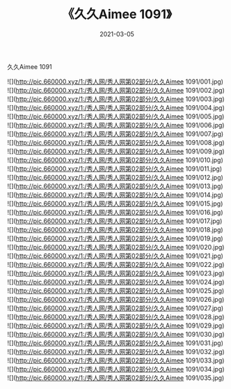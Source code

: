 ﻿---
layout: post
title:  《久久Aimee 1091》
date:   2021-03-05
img: http://pic.660000.xyz/1:/秀人网/秀人网第02部分/久久Aimee 1091/000.jpg
categories: [美女, 清纯, 唯美]
---

久久Aimee 1091

  ![](http://pic.660000.xyz/1:/秀人网/秀人网第02部分/久久Aimee 1091/001.jpg) <br> ![](http://pic.660000.xyz/1:/秀人网/秀人网第02部分/久久Aimee 1091/002.jpg) <br> ![](http://pic.660000.xyz/1:/秀人网/秀人网第02部分/久久Aimee 1091/003.jpg) <br> ![](http://pic.660000.xyz/1:/秀人网/秀人网第02部分/久久Aimee 1091/004.jpg) <br> ![](http://pic.660000.xyz/1:/秀人网/秀人网第02部分/久久Aimee 1091/005.jpg) <br> ![](http://pic.660000.xyz/1:/秀人网/秀人网第02部分/久久Aimee 1091/006.jpg) <br> ![](http://pic.660000.xyz/1:/秀人网/秀人网第02部分/久久Aimee 1091/007.jpg) <br> ![](http://pic.660000.xyz/1:/秀人网/秀人网第02部分/久久Aimee 1091/008.jpg) <br> ![](http://pic.660000.xyz/1:/秀人网/秀人网第02部分/久久Aimee 1091/009.jpg) <br> ![](http://pic.660000.xyz/1:/秀人网/秀人网第02部分/久久Aimee 1091/010.jpg) <br> ![](http://pic.660000.xyz/1:/秀人网/秀人网第02部分/久久Aimee 1091/011.jpg) <br> ![](http://pic.660000.xyz/1:/秀人网/秀人网第02部分/久久Aimee 1091/012.jpg) <br> ![](http://pic.660000.xyz/1:/秀人网/秀人网第02部分/久久Aimee 1091/013.jpg) <br> ![](http://pic.660000.xyz/1:/秀人网/秀人网第02部分/久久Aimee 1091/014.jpg) <br> ![](http://pic.660000.xyz/1:/秀人网/秀人网第02部分/久久Aimee 1091/015.jpg) <br> ![](http://pic.660000.xyz/1:/秀人网/秀人网第02部分/久久Aimee 1091/016.jpg) <br> ![](http://pic.660000.xyz/1:/秀人网/秀人网第02部分/久久Aimee 1091/017.jpg) <br> ![](http://pic.660000.xyz/1:/秀人网/秀人网第02部分/久久Aimee 1091/018.jpg) <br> ![](http://pic.660000.xyz/1:/秀人网/秀人网第02部分/久久Aimee 1091/019.jpg) <br> ![](http://pic.660000.xyz/1:/秀人网/秀人网第02部分/久久Aimee 1091/020.jpg) <br> ![](http://pic.660000.xyz/1:/秀人网/秀人网第02部分/久久Aimee 1091/021.jpg) <br> ![](http://pic.660000.xyz/1:/秀人网/秀人网第02部分/久久Aimee 1091/022.jpg) <br> ![](http://pic.660000.xyz/1:/秀人网/秀人网第02部分/久久Aimee 1091/023.jpg) <br> ![](http://pic.660000.xyz/1:/秀人网/秀人网第02部分/久久Aimee 1091/024.jpg) <br> ![](http://pic.660000.xyz/1:/秀人网/秀人网第02部分/久久Aimee 1091/025.jpg) <br> ![](http://pic.660000.xyz/1:/秀人网/秀人网第02部分/久久Aimee 1091/026.jpg) <br> ![](http://pic.660000.xyz/1:/秀人网/秀人网第02部分/久久Aimee 1091/027.jpg) <br> ![](http://pic.660000.xyz/1:/秀人网/秀人网第02部分/久久Aimee 1091/028.jpg) <br> ![](http://pic.660000.xyz/1:/秀人网/秀人网第02部分/久久Aimee 1091/029.jpg) <br> ![](http://pic.660000.xyz/1:/秀人网/秀人网第02部分/久久Aimee 1091/030.jpg) <br> ![](http://pic.660000.xyz/1:/秀人网/秀人网第02部分/久久Aimee 1091/031.jpg) <br> ![](http://pic.660000.xyz/1:/秀人网/秀人网第02部分/久久Aimee 1091/032.jpg) <br> ![](http://pic.660000.xyz/1:/秀人网/秀人网第02部分/久久Aimee 1091/033.jpg) <br> ![](http://pic.660000.xyz/1:/秀人网/秀人网第02部分/久久Aimee 1091/034.jpg) <br> ![](http://pic.660000.xyz/1:/秀人网/秀人网第02部分/久久Aimee 1091/035.jpg) <br>
